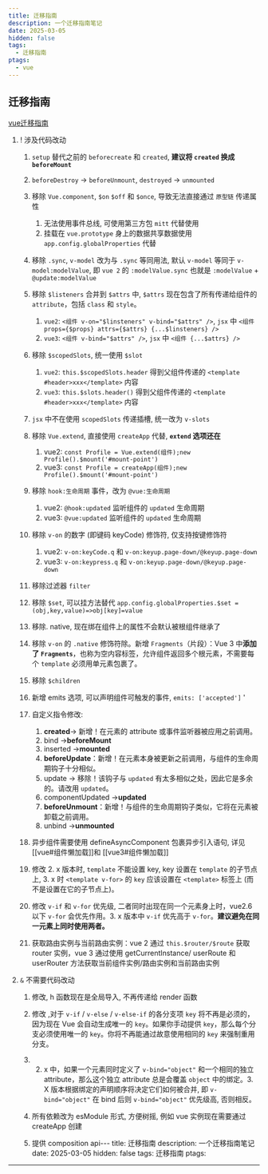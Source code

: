 ```yaml
---
title: 迁移指南
description: 一个迁移指南笔记
date: 2025-03-05
hidden: false
tags:
  - 迁移指南
ptags:
  - vue
---
```


## 迁移指南

[vue迁移指南](https://v3-migration.vuejs.org/zh/)

1. ! 涉及代码改动
	1. `setup` 替代之前的 `beforecreate` 和 `created`, **建议将 `created` 换成 `beforeMount`**

	2. `beforeDestroy` → `beforeUnmount`, `destroyed` → `unmounted`

	3. 移除 `Vue.component`, `$on` `$off` 和 `$once`, 导致无法直接通过 `原型链` 传递属性
		1. 无法使用事件总线, 可使用第三方包 `mitt` 代替使用
		2. 挂载在 `vue.prototype` 身上的数据共享数据使用 ` app.config.globalProperties` 代替

	4. 移除 `.sync`, `v-model` 改为与 `.sync` 等同用法, 默认 `v-model` 等同于 `v-model:modelValue`, 即 `vue 2` 的
	   `:modelValue.sync` 也就是 `:modelValue` + `@update:modelValue`
	5. 移除 `$listeners` 合并到 `$attrs` 中, `$attrs` 现在包含了所有传递给组件的 `attribute`，包括 `class` 和 `style`。
		1. `vue2`: `<组件 v-on="$linsteners" v-bind="$attrs" />`, `jsx` 中
		   `<组件 props={$props} attrs={$attrs} {...$linsteners} />`
		2. `vue3`: `<组件 v-bind="$attrs" />`, `jsx` 中 `<组件 {...$attrs} />`

	6. 移除 `$scopedSlots`, 统一使用 `$slot`
		1. `vue2`: `this.$scopedSlots.header` 得到父组件传递的 `<template #header>xxx</template>` 内容
		2. `vue3`: `this.$slots.header()` 得到父组件传递的 `<template #header>xxx</template>` 内容
	7. `jsx` 中不在使用 `scopedSlots` 传递插槽, 统一改为 `v-slots`
	8. 移除 `Vue.extend`, 直接使用 `createApp` 代替, **`extend` 选项还在**
		1. vue2: `const Profile = Vue.extend(组件);new Profile().$mount('#mount-point')`
		2. vue3: `const Profile = createApp(组件);new Profile().$mount('#mount-point')`

	9. 移除 `hook:生命周期` 事件，改为 `@vue:生命周期`
		1. vue2: `@hook:updated` 监听组件的 `updated` 生命周期
		2. vue3: `@vue:updated` 监听组件的 `updated` 生命周期

	10. 移除 `v-on` 的数字 (即键码 keyCode) 修饰符, 仅支持按键修饰符
		1. vue2: `v-on:keyCode.q` 和 `v-on:keyup.page-down/@keyup.page-down`
		2. vue3: `v-on:keypress.q` 和 `v-on:keyup.page-down/@keyup.page-down`

	11. 移除过滤器 `filter`

	12. 移除 `$set`, 可以挂方法替代 `app.config.globalProperties.$set = (obj,key,value)=>obj[key]=value`

	13. 移除. native, 现在绑在组件上的属性不会默认被根组件继承了

	14. 移除 `v-on` 的 `.native` 修饰符除。新增 `Fragments`（片段）：Vue 3 中**添加了 `Fragments`**，也称为空内容标签，允许组件返回多个根元素，不需要每个
		`template` 必须用单元素包裹了。

	15. 移除 `$children`

	16. 新增 emits 选项, 可以声明组件可触发的事件, `emits: ['accepted']` '

	17. 自定义指令修改:
		1. **created**→ 新增！在元素的 attribute 或事件监听器被应用之前调用。
		2. bind →**beforeMount**
		3. inserted →**mounted**
		4. **beforeUpdate**：新增！在元素本身被更新之前调用，与组件的生命周期钩子十分相似。
		5. update → 移除！该钩子与 `updated` 有太多相似之处，因此它是多余的。请改用 `updated`。
		6. componentUpdated →**updated**
		7. **beforeUnmount**：新增！与组件的生命周期钩子类似，它将在元素被卸载之前调用。
		8. unbind →**unmounted**

	18. 异步组件需要使用 defineAsyncComponent 包裹异步引入语句, 详见 [[vue#组件懒加载]]和 [[vue3#组件懒加载]]

	19. 修改 2. x 版本时, `template` 不能设置 key, key 设置在 `template` 的子节点上, 3. x 时 `<template v-for>` 的 `key`
		应该设置在 `<template>` 标签上 (而不是设置在它的子节点上)。

	20. 修改 `v-if` 和 `v-for` 优先级, 二者同时出现在同一个元素身上时，vue2.6 以下 `v-for` 会优先作用。3. x 版本中 `v-if` 优先高于
		`v-for`。**建议避免在同一元素上同时使用两者。**

	21. 获取路由实例与当前路由实例：vue 2 通过 `this.$router/$route` 获取 router 实例，vue 3 通过使用 getCurrentInstance/
		userRoute 和 userRouter 方法获取当前组件实例/路由实例和当前路由实例

2. `&` 不需要代码改动
	1. 修改, h 函数现在是全局导入, 不再传递给 render 函数
	2. 修改 ,对于 `v-if` / `v-else` / `v-else-if` 的各分支项 `key` 将不再是必须的，因为现在 Vue 会自动生成唯一的 `key`。如果你手动提供
	   `key`，那么每个分支必须使用唯一的 `key`。你将不再能通过故意使用相同的 `key` 来强制重用分支。

	3. 2. x 中，如果一个元素同时定义了 `v-bind="object"` 和一个相同的独立 attribute，那么这个独立 attribute 总是会覆盖
	   `object` 中的绑定。3. X 版本根据绑定的声明顺序将决定它们如何被合并, 即 `v-bind="object"` 在 bind 后则
	   `v-bind="object"` 优先级高, 否则相反。
	4. 所有依赖改为 esModule 形式, 方便树摇, 例如 vue 实例现在需要通过 createApp 创建
	5. 提供 composition api---
title: 迁移指南
description: 一个迁移指南笔记
date: 2025-03-05
hidden: false
tags: 迁移指南
ptags: 
---
